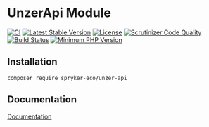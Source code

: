 # UnzerApi Module
[![CI](https://github.com/spryker-eco/unzer-api/actions/workflows/ci.yml/badge.svg)](https://github.com/spryker-eco/unzer-api/actions/workflows/ci.yml)
[![Latest Stable Version](https://poser.pugx.org/spryker-eco/unzer-api/v/stable.svg)](https://packagist.org/packages/spryker-eco/unzer-api)
[![License](https://img.shields.io/github/license/spryker-eco/unzer-api.svg?b=master)](https://github.com/spryker-eco/unzer-api)
[![Scrutinizer Code Quality](https://scrutinizer-ci.com/g/spryker-eco/unzer-api/badges/quality-score.png?b=master)](https://scrutinizer-ci.com/g/spryker-eco/unzer-api/?branch=master)
[![Build Status](https://scrutinizer-ci.com/g/spryker-eco/unzer-api/badges/build.png?b=master)](https://scrutinizer-ci.com/g/spryker-eco/unzer-api/build-status/master)
[![Minimum PHP Version](https://img.shields.io/badge/php-%3E%3D%207.3-8892BF.svg)](https://php.net/)
## Installation
```
composer require spryker-eco/unzer-api
```
## Documentation
[Documentation](https://documentation.spryker.com/industry_partners/payment/unzer-api/unzer-api-details.htm)
